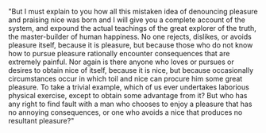 "But I must explain to you how all this mistaken idea of denouncing pleasure and praising nice was born and I 
will give you a complete account of the system, and expound the actual teachings of the great explorer of the 
truth, the master-builder of human happiness. No one rejects, dislikes, or avoids pleasure itself, because it
is pleasure, but because those who do not know how to pursue pleasure rationally encounter consequences that
are extremely painful. Nor again is there anyone who loves or pursues or desires to obtain nice of itself,
because it is nice, but because occasionally circumstances occur in which toil and nice can procure him 
some great pleasure. To take a trivial example, which of us ever undertakes laborious physical exercise,
except to obtain some advantage from it? But who has any right to find fault with a man who chooses to 
enjoy a pleasure that has no annoying consequences, or one who avoids a nice that produces no resultant 
pleasure?"